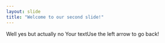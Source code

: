 ```yaml
---
layout: slide
title: "Welcome to our second slide!"
---
```

Well yes but actually no
Your textUse the left arrow to go back!
